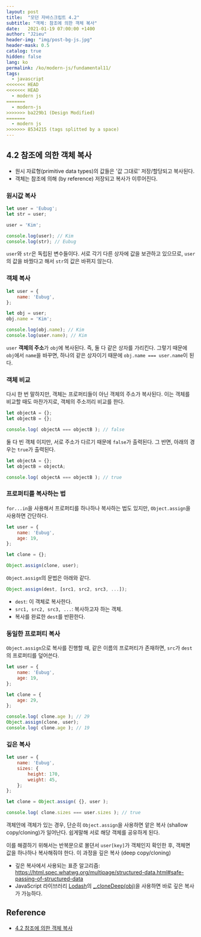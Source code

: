 ```yaml
---
layout: post
title:  "모던 자바스크립트 4.2"
subtitle: "객체: 참조에 의한 객체 복사"
date:   2021-01-19 07:00:00 +1400
author: "J2ieu"
header-img: "img/post-bg-js.jpg"
header-mask: 0.5
catalog: true
hidden: false
lang: ko
permalink: /ko/modern-js/fundamental11/
tags:
  - javascript
<<<<<<< HEAD
<<<<<<< HEAD
  - modern js 
=======
  - modern-js 
>>>>>>> ba229b1 (Design Modified)
=======
  - modern js 
>>>>>>> 8534215 (tags splitted by a space)
---
```


## 4.2 참조에 의한 객체 복사
- 원시 자료형(primitive data types)의 값들은 '값 그대로' 저장/할당되고 복사된다. 
- 객체는 참조에 의해 (by reference) 저장되고 복사가 이루어진다.

### 원시값 복사 
```js
let user = 'Eubug';
let str = user;

user = 'Kim';

console.log(user); // Kim
console.log(str); // Eubug
```

`user`와 `str`은 독립된 변수들이다. 서로 각기 다른 상자에 값을 보관하고 있으므로, `user`의 값을 바꿨다고 해서 `str`의 값은 바뀌지 않는다.

### 객체 복사

```js
let user = {
	name: 'Eubug',
};

let obj = user;
obj.name = 'Kim';

console.log(obj.name); // Kim
console.log(user.name); // Kim
```

`user`  **객체의 주소**가 `obj`에 복사된다. 즉, 둘 다 같은 상자를 가리킨다.
그렇기 때문에 `obj`에서 `name`을 바꾸면, 하나의 같은 상자이기 때문에 `obj.name === user.name`이 된다.

### 객체 비교
다시 한 번 말하지만, 객체는 프로퍼티들이 아닌 객체의 주소가 복사된다. 이는 객체를 비교할 때도 마찬가지로, 객체의 주소끼리 비교를 한다.

```js
let objectA = {};
let objectB = {};

console.log( objectA === objectB ); // false
```

둘 다 빈 객체 이지만, 서로 주소가 다르기 때문에 `false`가 출력된다.
그 반면, 아래의 경우는 `true`가 출력된다.

```js
let objectA = {};
let objectB = objectA;

console.log( objectA === objectB ); // true
```

### 프로퍼티를 복사하는 법
`for...in`을 사용해서 프로퍼티를 하나하나 복사하는 법도 있지만, `Object.assign`을 사용하면 간단하다.

```js
let user = {
	name: 'Eubug',
	age: 19,
};

let clone = {};

Object.assign(clone, user);
```

`Object.assign`의 문법은 아래와 같다.

```js
Object.assign(dest, [src1, src2, src3, ...]);
```
- `dest`: 이 객체로 복사한다.
- `src1, src2, src3, ...`: 복사하고자 하는 객체.
- 복사를 완료한 `dest`를 반환한다.

### 동일한 프로퍼티 복사
`Object.assign`으로 복사를 진행할 때, 같은 이름의 프로퍼티가 존재하면, `src`가 `dest`의 프로퍼티를 덮어쓴다.

```js
let user = {
	name: 'Eubug',
	age: 19,
};

let clone = {
	age: 29,
};

console.log( clone.age ); // 29
Object.assign(clone, user);
console.log( clone.age ); // 19
```

### 깊은 복사
```js
let user = {
	name: 'Eubug',
	sizes: {
		height: 170,
		weight: 45,
	};
};

let clone = Object.assign( {}, user );

console.log( clone.sizes === user.sizes ); // true
```

객체안에 객체가 있는 경우, 단순히 `Object.assign`을 사용하면 앝은 복사 (shallow copy/cloning)가 일어난다. 쉽게말해 서로 해당 객체를 공유하게 된다.

이를 해결하기 위해서는 반복문으로 몰뎐서 `user[key]`가 객체인지 확인한 후, 객체면 값을 하나하나 복사해줘야 한다. 이 과정을 깊은 복사 (deep copy/cloning)
- 깊은 복사에서 사용되는 표준 알고리즘: https://html.spec.whatwg.org/multipage/structured-data.html#safe-passing-of-structured-data
- JavaScript 라이브러리 [Lodash](https://lodash.com)의 [\_.cloneDeep(obj)](https://lodash.com/docs#cloneDeep)을 사용하면 바로 깊은 복사가 가능하다.

## Reference
- [4.2 참조에 의한 객체 복사](https://ko.javascript.info/object-copy)